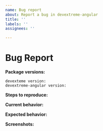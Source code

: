 ```yaml
---
name: Bug report
about: Report a bug in devextreme-angular
title: ''
labels: ''
assignees: ''

---
```


<!-- *************************************************************************************************
To reduce the time it takes to process issues, search opened and closed tickets in our support center (https://www.devexpress.com/Support/Center/Question/List/1) before you submit a new issue. The tickets can contain resolutions, workarounds, or information about fixes.

You can also find information that can help you to resolve the issue in the following resources:

    - https://github.com/DevExpress/devextreme-angular/blob/master/README.md
    - https://js.devexpress.com/Documentation/Guide/Getting_Started/Widget_Basics_-_Angular/
******************************************************************************************************* -->

# Bug Report

<!-- Please provide the following information -->

**Package versions:**

    devexteme version:
    devextreme-angular version:

**Steps to reproduce:**
<!-- Provide a sample application that illustrates the bug if possible. You can use the following services:
    - GitHub
    - StackBlitz (https://stackblitz.com/edit/angular-c2djgn)
    - Plunker (http://next.plnkr.co/edit/XuAPDd?preview)
-->

**Current behavior:**
<!-- Describe how the bug manifests. -->

**Expected behavior:**
<!-- Describe what you expect to happen. -->

**Screenshots:**
<!-- Add screenshots that demonstrate your problem if possible. -->
